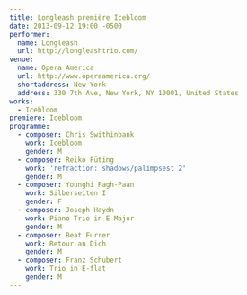 ```yaml
---
title: Longleash première Icebloom
date: 2013-09-12 19:00 -0500
performer:
  name: Longleash
  url: http://longleashtrio.com/
venue:
  name: Opera America
  url: http://www.operaamerica.org/
  shortaddress: New York
  address: 330 7th Ave, New York, NY 10001, United States
works:
  - Icebloom
premiere: Icebloom
programme:
  - composer: Chris Swithinbank
    work: Icebloom
    gender: M
  - composer: Reiko Füting
    work: 'refraction: shadows/palimpsest 2'
    gender: M
  - composer: Younghi Pagh-Paan
    work: Silberseiten I
    gender: F
  - composer: Joseph Haydn
    work: Piano Trio in E Major
    gender: M
  - composer: Beat Furrer
    work: Retour an Dich
    gender: M
  - composer: Franz Schubert
    work: Trio in E-flat
    gender: M
---
```


